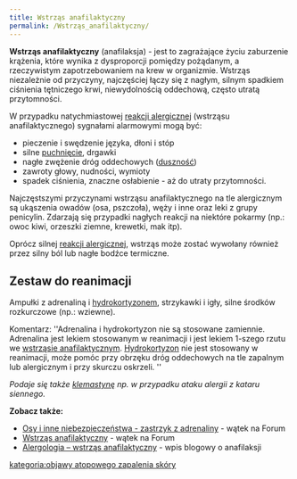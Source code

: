 ```yaml
---
title: Wstrząs anafilaktyczny
permalink: /Wstrząs_anafilaktyczny/
---
```


**Wstrząs anafilaktyczny** (anafilaksja) - jest to zagrażające życiu zaburzenie krążenia, które wynika z dysproporcji pomiędzy pożądanym, a rzeczywistym zapotrzebowaniem na krew w organizmie. Wstrząs niezależnie od przyczyny, najczęściej łączy się z nagłym, silnym spadkiem ciśnienia tętniczego krwi, niewydolnością oddechową, często utratą przytomności.

W przypadku natychmiastowej [reakcji alergicznej](/atopedia/Reakcja_alergiczna "wikilink") (wstrząsu anafilaktycznego) sygnałami alarmowymi mogą być:

-   pieczenie i swędzenie języka, dłoni i stóp
-   silne [puchnięcie](/atopedia/Puchnięcie "wikilink"), drgawki
-   nagłe zwężenie dróg oddechowych ([duszność](/atopedia/Duszność "wikilink"))
-   zawroty głowy, nudności, wymioty
-   spadek ciśnienia, znaczne osłabienie - aż do utraty przytomności.

Najczęstszymi przyczynami wstrząsu anafilaktycznego na tle alergicznym są ukąszenia owadów (osa, pszczoła), węży i inne oraz leki z grupy penicylin. Zdarzają się przypadki nagłych reakcji na niektóre pokarmy (np.: owoc kiwi, orzeszki ziemne, krewetki, mak itp).

Oprócz silnej [reakcji alergicznej](/atopedia/Reakcja_alergiczna "wikilink"), wstrząs może zostać wywołany również przez silny ból lub nagłe bodźce termiczne.

Zestaw do reanimacji
--------------------

Ampułki z adrenaliną i [hydrokortyzonem](/atopedia/hydrokortyzon "wikilink"), strzykawki i igły, silne środków rozkurczowe (np.: wziewne).


Komentarz: ''Adrenalina i hydrokortyzon nie są stosowane zamiennie. Adrenalina jest lekiem stosowanym w reanimacji i jest lekiem 1-szego rzutu we [wstrząsie anafilaktycznym](/atopedia/wstrząs_anafilaktyczny "wikilink"). [Hydrokortyzon](/atopedia/Hydrokortyzon "wikilink") nie jest stosowany w reanimacji, może pomóc przy obrzęku dróg oddechowych na tle zapalnym lub alergicznym i przy skurczu oskrzeli. ''

*Podaje się także [klemastynę](/atopedia/Clemastin "wikilink") np. w przypadku ataku alergii z kataru siennego.*

**Zobacz także:**

-   [Osy i inne niebezpieczeństwa - zastrzyk z adrenaliny](http://www.atopowe-zapalenie.pl/forum/viewtopic.php?f=10&t=2574) - wątek na Forum
-   [Wstrząs anafilaktyczny](http://www.atopowe-zapalenie.pl/forum/viewtopic.php?f=12&t=3562) - wątek na Forum
-   [Alergologia – wstrząs anafilaktyczny](http://roux79.wordpress.com/2010/05/26/alergologia-uczulenie-na-pylki/) - wpis blogowy o anafilaksji

[kategoria:objawy atopowego zapalenia skóry](/atopedia/kategoria:objawy_atopowego_zapalenia_skóry "wikilink")